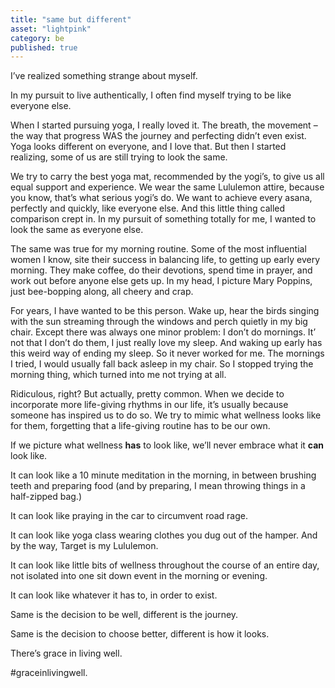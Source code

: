 ```yaml
---
title: "same but different"
asset: "lightpink" 
category: be
published: true
---
```


I’ve realized something strange about myself.

In my pursuit to live authentically, I often find myself trying to be like everyone else. 

When I started pursuing yoga, I really loved it. The breath, the movement – the way that progress WAS the journey and perfecting didn’t even exist. Yoga looks different on everyone, and I love that.
But then I started realizing, some of us are still trying to look the same. 

We try to carry the best yoga mat, recommended by the yogi’s, to give us all equal support and experience. We wear the same Lululemon attire, because you know, that’s what serious yogi’s do. We want to achieve every asana, perfectly and quickly, like everyone else.
And this little thing called comparison crept in. In my pursuit of something totally for me, I wanted to look the same as everyone else.

The same was true for my morning routine. Some of the most influential women I know, site their success in balancing life, to getting up early every morning. They make coffee, do their devotions, spend time in prayer, and work out before anyone else gets up. In my head, I picture Mary Poppins, just bee-bopping along, all cheery and crap. 

For years, I have wanted to be this person. Wake up, hear the birds singing with the sun streaming through the windows and perch quietly in my big chair. Except there was always one minor problem: I don’t do mornings. It’ not that I don’t do them, I just really love my sleep. And waking up early has this weird way of ending my sleep. So it never worked for me. The mornings I tried, I would usually fall back asleep in my chair. So I stopped trying the morning thing, which turned into me not trying at all. 

Ridiculous, right? But actually, pretty common. When we decide to incorporate more life-giving rhythms in our life, it’s usually because someone has inspired us to do so. We try to mimic what wellness looks like for them, forgetting that a life-giving routine has to be our own.

If we picture what wellness **has** to look like, we’ll never embrace what it **can** look like. 

It can look like a 10 minute meditation in the morning, in between brushing teeth and preparing food (and by preparing, I mean throwing things in a half-zipped bag.)

It can look like praying in the car to circumvent road rage.

It can look like yoga class wearing clothes you dug out of the hamper. And by the way, Target is my Lululemon.

It can look like little bits of wellness throughout the course of an entire day, not isolated into one sit down event in the morning or evening.

It can look like whatever it has to, in order to exist.

Same is the decision to be well, different is the journey.

Same is the decision to choose better, different is how it looks.

There’s grace in living well.

#graceinlivingwell.



